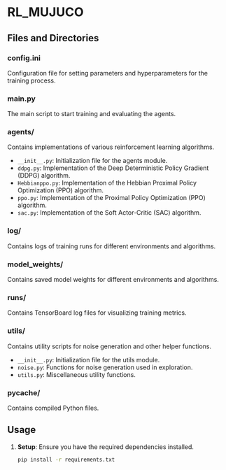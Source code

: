 # RL_MUJUCO

## Files and Directories

### config.ini
Configuration file for setting parameters and hyperparameters for the training process.

### main.py
The main script to start training and evaluating the agents.

### agents/
Contains implementations of various reinforcement learning algorithms.
- `__init__.py`: Initialization file for the agents module.
- `ddpg.py`: Implementation of the Deep Deterministic Policy Gradient (DDPG) algorithm.
- `Hebbianppo.py`: Implementation of the Hebbian Proximal Policy Optimization (PPO) algorithm.
- `ppo.py`: Implementation of the Proximal Policy Optimization (PPO) algorithm.
- `sac.py`: Implementation of the Soft Actor-Critic (SAC) algorithm.

### log/
Contains logs of training runs for different environments and algorithms.

### model_weights/
Contains saved model weights for different environments and algorithms.

### runs/
Contains TensorBoard log files for visualizing training metrics.

### utils/
Contains utility scripts for noise generation and other helper functions.
- `__init__.py`: Initialization file for the utils module.
- `noise.py`: Functions for noise generation used in exploration.
- `utils.py`: Miscellaneous utility functions.

### __pycache__/
Contains compiled Python files.

## Usage

1. **Setup**: Ensure you have the required dependencies installed.
   ```bash
   pip install -r requirements.txt

